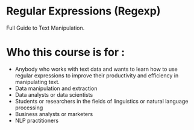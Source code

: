 # Regular Expressions (Regexp)
Full Guide to Text Manipulation.

# Who this course is for :
* Anybody who works with text data and wants to learn how to use regular expressions to improve their productivity and efficiency in manipulating text.
* Data manipulation and extraction
* Data analysts or data scientists
* Students or researchers in the fields of linguistics or natural language processing
* Business analysts or marketers
* NLP practitioners
